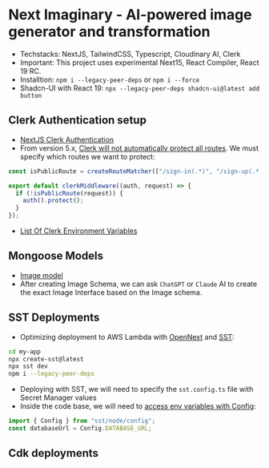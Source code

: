 # Next Imaginary - AI-powered image generator and transformation

- Techstacks: NextJS, TailwindCSS, Typescript, Cloudinary AI, Clerk
- Important: This project uses experimental Next15, React Compiler, React 19 RC.
- Installtion: `npm i --legacy-peer-deps` or `npm i --force`
- Shadcn-UI with React 19: `npx --legacy-peer-deps shadcn-ui@latest add button`

## Clerk Authentication setup

- [NextJS Clerk Authentication](https://clerk.com/docs/quickstarts/nextjs)
- From version 5.x, [Clerk will not automatically protect all routes](https://clerk.com/docs/references/nextjs/clerk-middleware#protect-all-routes). We must specify which routes we want to protect:

```ts
const isPublicRoute = createRouteMatcher(["/sign-in(.*)", "/sign-up(.*)"]);

export default clerkMiddleware((auth, request) => {
  if (!isPublicRoute(request)) {
    auth().protect();
  }
});
```

- [List Of Clerk Environment Variables](https://clerk.com/docs/deployments/clerk-environment-variables#sign-in-and-sign-up-redirects)

## Mongoose Models

- [Image model](./lib/database/models/Image.ts)
- After creating Image Schema, we can ask `ChatGPT` or `Claude` AI to create the exact Image Interface based on the Image schema.

## SST Deployments

- Optimizing deployment to AWS Lambda with [OpenNext](https://opennext.org) and [SST](https://docs.sst.dev/start/nextjs):

```bash
cd my-app
npx create-sst@latest
npx sst dev
npm i --legacy-peer-deps
```

- Deploying with SST, we will need to specify the `sst.config.ts` file with Secret Manager values
- Inside the code base, we will need to [access env variables with Config](https://github.com/thangtran3112/neon-next-aws/blob/4bfdbffe147868961557aefd2419b327cd9adee6/src/app/lib/db.js#L13):

```ts
import { Config } from "sst/node/config";
const databaseUrl = Config.DATABASE_URL;
```

## Cdk deployments
